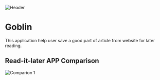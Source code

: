 ![Header]()

# Goblin
This application help user save a good part of article from website for later reading.

## Read-it-later APP Comparison
![Comparion]()
1
